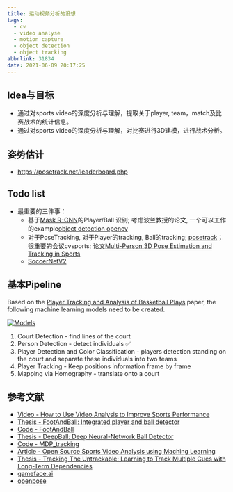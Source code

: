 ```yaml
---
title: 运动视频分析的设想
tags:
  - cv
  - video analyse
  - motion capture
  - object detection
  - object tracking
abbrlink: 31834
date: 2021-06-09 20:17:25
---
```


## Idea与目标

- 通过对sports video的深度分析与理解，提取关于player, team，match及比赛战术的统计信息。
- 通过对sports video的深度分析与理解，对比赛进行3D建模，进行战术分析。 

## 姿势估计

- https://posetrack.net/leaderboard.php

## Todo list

- 最重要的三件事：
  - 基于[Mask R-CNN](https://github.com/matterport/Mask_RCNN)的Player/Ball 识别; 考虑波兰教授的论文, 一个可以工作的example[object detection opencv](https://github.com/arunponnusamy/object-detection-opencv)
  - 对于PoseTracking, 对于Player的tracking, Ball的tracking; [posetrack](https://posetrack.net/)； 很重要的会议cvsports; 论文[Multi-Person 3D Pose Estimation and Tracking in Sports ]()
  - [SoccerNetV2](https://www.silviogiancola.com/publication/#1)

## 基本Pipeline

   Based on the [Player Tracking and Analysis of Basketball Plays](https://web.stanford.edu/class/ee368/Project_Spring_1415/Reports/Cheshire_Halasz_Perin.pdf) paper, the following machine learning models need to be created.

[![Models](https://res.cloudinary.com/practicaldev/image/fetch/s--fLvYOi3h--/c_limit%2Cf_auto%2Cfl_progressive%2Cq_auto%2Cw_880/https://user-images.githubusercontent.com/179457/70849391-f34ee280-1e7d-11ea-8044-db5b78b07ba9.png)](https://res.cloudinary.com/practicaldev/image/fetch/s--fLvYOi3h--/c_limit%2Cf_auto%2Cfl_progressive%2Cq_auto%2Cw_880/https://user-images.githubusercontent.com/179457/70849391-f34ee280-1e7d-11ea-8044-db5b78b07ba9.png)

1. Court Detection - find lines of the court
2. Person Detection - detect individuals ✅
3. Player Detection and Color Classification - players detection standing on the court and separate these individuals into two teams
4.  Player Tracking - Keep positions information frame by frame
5.  Mapping via Homography - translate onto a court

## 参考文献

- [Video - How to Use Video Analysis to Improve Sports Performance](https://simplifaster.com/articles/video-analysis-sports-performance/)
- [Thesis - FootAndBall: Integrated player and ball detector](https://deepai.org/publication/footandball-integrated-player-and-ball-detector)
- [Code - FootAndBall](https://github.com/jac99/FootAndBall)
- [Thesis - DeepBall: Deep Neural-Network Ball Detector](https://deepai.org/publication/deepball-deep-neural-network-ball-detector)
- [Code - MDP_tracking](https://cvgl.stanford.edu/projects/MDP_tracking/)
- [Article - Open Source Sports Video Analysis using Maching Learning](https://dev.to/stephan007/open-source-sports-video-analysis-using-maching-learning-2ag4)
- [Thesis - Tracking The Untrackable: Learning to Track Multiple Cues with Long-Term Dependencies](https://openaccess.thecvf.com/content_ICCV_2017/papers/Sadeghian_Tracking_the_Untrackable_ICCV_2017_paper.pdf)
- [gameface.ai](http://gameface.ai/)
- [openpose](https://github.com/CMU-Perceptual-Computing-Lab/openpose)

